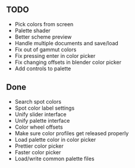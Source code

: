 ## TODO ##
* Pick colors from screen
* Palette shader
* Better scheme preview
* Handle multiple documents and save/load
* Fix out of gammut colors
* Fix pressing enter in color picker
* Fix changing offsets in blender color picker
* Add controls to palette

## Done ##
* Search spot colors
* Spot color label settings
* Unify slider interface
* Unify palette interface
* Color wheel offsets
* Make sure color profiles get released properly
* Load palette color in color picker
* Prettier color picker
* Faster color picker
* Load/write common palette files
